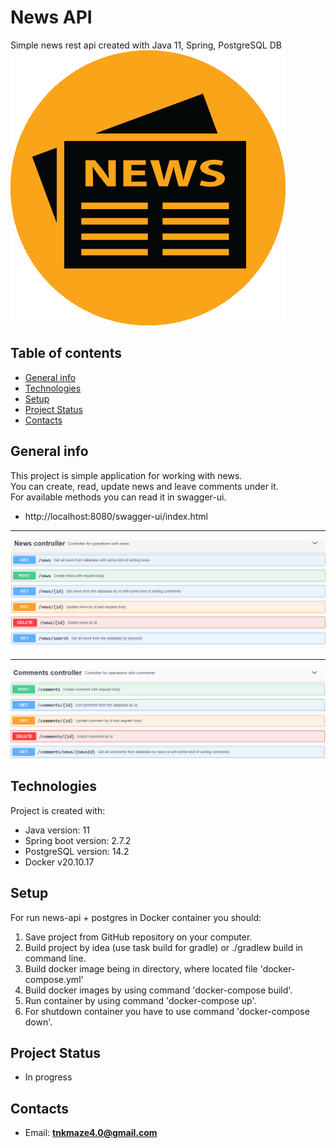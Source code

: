 # News API
Simple news rest api created with Java 11, Spring, PostgreSQL DB  
![Logo](Images/img.png)

## Table of contents
* [General info](#general-info)
* [Technologies](#technologies)
* [Setup](#setup)
* [Project Status](#project-status)
* [Contacts](#contacts)

## General info
This project is simple application for working with news.  
You can create, read, update news and leave comments under it.   
For available methods you can read it in swagger-ui. 
* http://localhost:8080/swagger-ui/index.html
___
  ![News ](Images/news_controller.png)
___
  ![Comments ](Images/comments_controller.png)

## Technologies
Project is created with:
* Java version: 11
* Spring boot version: 2.7.2
* PostgreSQL version: 14.2
* Docker v20.10.17

## Setup
For run news-api + postgres in Docker container you should:
1) Save project from GitHub repository on your computer.
2) Build project by idea (use task build for gradle) or ./gradlew build in command line.
3) Build docker image being in directory, where located file 'docker-compose.yml'
4) Build docker images by using command 'docker-compose build'.
5) Run container by using command 'docker-compose up'.
6) For shutdown container you have to use command 'docker-compose down'.

## Project Status
* In progress

## Contacts
* Email: **tnkmaze4.0@gmail.com**

